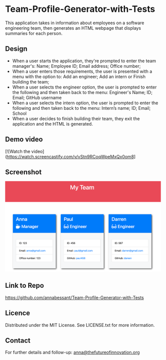 # Team-Profile-Generator-with-Tests
This application takes in information about employees on a software engineering team, then generates an HTML webpage that displays summaries for each person.

## Design

* When a user starts the application, they're prompted to enter the team manager's: Name; Employee ID; Email address; Office number;
* When a user enters those requirements, the user is presented with a menu with the option to: Add an engineer; Add an intern or Finish building the team; 
* When a user selects the engineer option, the user is prompted to enter the following and then taken back to the menu: Engineer's Name; ID; Email; GitHub username
* When a user selects the intern option, the user is prompted to enter the following and then taken back to the menu: Intern’s name; ID; Email; School
* When a user decides to finish building their team, they exit the application and the HTML is generated.

## Demo video

[![Watch the video](https://watch.screencastify.com/v/vStn9RCoqWpeMxQx0om8]

## Screenshot

![screenshot of My Team Generator](.//src/Screenshot_My_Team.png "Screenshot of the App")

## Link to Repo

https://github.com/annabessant/Team-Profile-Generator-with-Tests

## Licence

Distributed under the MIT License. See LICENSE.txt for more information.

## Contact

For further details and follow-up: anna@thefutureofinnovation.org  
